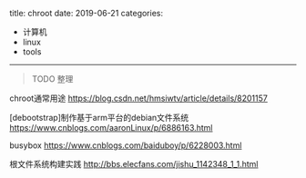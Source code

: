 title: chroot
date: 2019-06-21
categories:
- 计算机
- linux
- tools




---

> TODO 整理

chroot通常用途
https://blog.csdn.net/hmsiwtv/article/details/8201157

[debootstrap]制作基于arm平台的debian文件系统
https://www.cnblogs.com/aaronLinux/p/6886163.html

busybox
https://www.cnblogs.com/baiduboy/p/6228003.html

根文件系统构建实践
http://bbs.elecfans.com/jishu_1142348_1_1.html